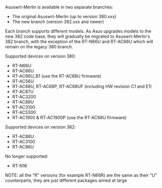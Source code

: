 Asuswrt-Merlin is available in two separate branches:

- The original Asuswrt-Merlin (up to version 380.xxx)
- The new branch (version 382.xxx and newer)

Each branch supports different models.  As Asus upgrades models to the new 382 code base, they will gradually be migrated to Asuswrt-Merlin's 382 branch, with the exception of the RT-N66U and RT-AC66U which will remain on the legacy 380 branch.


Supported devices on version 380:
 * RT-N66U
 * RT-AC66U
 * RT-AC66U_B1 (use the RT-AC68U firmware)
 * RT-AC56U
 * RT-AC68U, RT-AC68P, RT-AC68UF (including HW revision C1 and E1)
 * RT-AC87U
 * RT-AC3200
 * RT-AC88U
 * RT-AC3100
 * RT-AC5300
 * RT-AC1900 & RT-AC1900P (use the RT-AC68U firmware)

Supported devices on version 382:
 * RT-AC88U
 * RT-AC3100
 * RT-AC86U

No longer supported:
 * RT-N16


NOTE: all the "R" versions (for example RT-N66R) are the same as their "U" counterparts, they are just different packages aimed at large 
